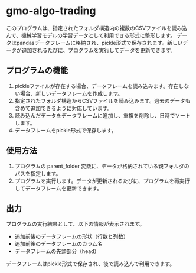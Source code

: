 # gmo-algo-trading

このプログラムは、指定されたフォルダ構造内の複数のCSVファイルを読み込んで、機械学習モデルの学習データとして利用できる形式に整形します。
データはpandasデータフレームに格納され、pickle形式で保存されます。新しいデータが追加されるたびに、プログラムを実行してデータを更新できます。

## プログラムの機能
1. pickleファイルが存在する場合、データフレームを読み込みます。存在しない場合、新しいデータフレームを作成します。
2. 指定されたフォルダ構造からCSVファイルを読み込みます。過去のデータも含めて追加できるように対応しています。
3. 読み込んだデータをデータフレームに追加し、重複を削除し、日時でソートします。
4. データフレームをpickle形式で保存します。

## 使用方法
1. プログラムの parent_folder 変数に、データが格納されている親フォルダのパスを指定します。
2. プログラムを実行します。データが更新されるたびに、プログラムを再実行してデータフレームを更新できます。

## 出力
プログラムの実行結果として、以下の情報が表示されます。

- 追加前後のデータフレームの形状（行数と列数）
- 追加前後のデータフレームのカラム名
- データフレームの先頭部分（head）

データフレームはpickle形式で保存され、後で読み込んで利用できます。
